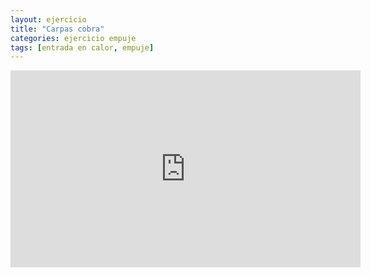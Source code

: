 ```yaml
---
layout: ejercicio
title: "Carpas cobra"
categories: ejercicio empuje
tags: [entrada en calor, empuje]
---
```


<div class="video-responsive">
<iframe width="560" height="315" src="https://www.youtube.com/embed/LhPaErqvTzs" title="YouTube video player" frameborder="0" allow="accelerometer; autoplay; clipboard-write; encrypted-media; gyroscope; picture-in-picture" allowfullscreen></iframe></div>
